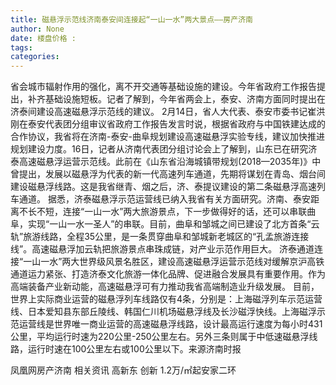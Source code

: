 ```yaml
---
title: 磁悬浮示范线济南泰安间连接起“一山一水”两大景点——房产济南
author: None
date: 楼盘价格 : 
tags: 
categories: 
---
```

                        
<!-- more -->
省会城市辐射作用的强化，离不开交通等基础设施的建设。今年省政府工作报告提出，补齐基础设施短板。记者了解到，今年省两会上，泰安、济南方面同时提出在济泰间建设高速磁悬浮示范线的建议。
2月14日，省人大代表、泰安市委书记崔洪刚在泰安代表团分组审议省政府工作报告发言时说，根据省政府与中国铁建达成的合作协议，我省将在济南-泰安-曲阜规划建设高速磁悬浮实验专线，建议加快推进规划建设力度。16日，记者从济南代表团分组讨论会上了解到，山东已在研究济泰高速磁悬浮运营示范线。此前在《山东省沿海城镇带规划(2018—2035年)》中曾提出，发展以磁悬浮为代表的新一代高速列车通道，先期将谋划在青岛、烟台间建设磁悬浮线路。这是我省继青、烟之后，济、泰提议建设的第二条磁悬浮高速列车通道。
据悉，济泰磁悬浮示范运营线已纳入我省有关方面研究。济南、泰安距离不长不短，连接“一山一水”两大旅游景点，下一步做得好的话，还可以串联曲阜，实现“一山一水一圣人”的串联。目前，曲阜和邹城之间已建设了北方首条“云轨”旅游线路，全程35公里，是一条贯穿曲阜和邹城新老城区的“孔孟旅游连接线”。高速磁悬浮加云轨把旅游景点串珠成链，对产业示范作用巨大。
济泰通道连接“一山一水”两大世界级风景名胜区，建设高速磁悬浮运营示范线对缓解京沪高铁通道运力紧张、打造济泰文化旅游一体化品牌、促进融合发展具有重要作用。作为高端装备产业新动能，高速磁悬浮可有力推动我省高端制造业升级发展。
目前，世界上实际商业运营的磁悬浮列车线路仅有4条，分别是：上海磁浮列车示范运营线、日本爱知县东部丘陵线、韩国仁川机场磁悬浮线及长沙磁浮快线。上海磁浮示范运营线是世界唯一商业运营的高速磁悬浮线路，设计最高运行速度为每小时431公里，平均运行时速为220公里-250公里左右。另外三条则属于中低速磁悬浮线路，运行时速在100公里左右或100公里以下。来源济南时报
                        
                        
                        
                        
                                        
                    
                    
                
                    
                    
                    
                
                    
                
凤凰网房产济南
相关资讯
高新东 创新
1.2万/㎡起安家二环
	                        
	                    
	                        
	                    
